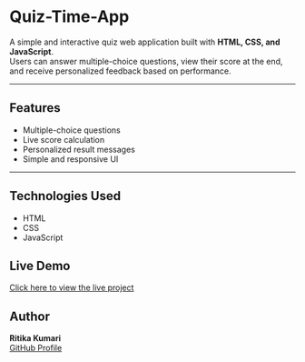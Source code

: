 # Quiz-Time-App

A simple and interactive quiz web application built with **HTML, CSS, and JavaScript**.  
Users can answer multiple-choice questions, view their score at the end, and receive personalized feedback based on performance.

---

## Features
- Multiple-choice questions
- Live score calculation
- Personalized result messages
- Simple and responsive UI

---

## Technologies Used
- HTML
- CSS
- JavaScript

## Live Demo
[Click here to view the live project](https://ritikakumari13.github.io/quiz-time-app/)

## Author
**Ritika Kumari**  
[GitHub Profile](https://github.com/ritikakumari13)
